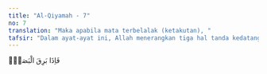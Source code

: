 ```yaml
---
title: "Al-Qiyamah - 7"
no: 7
translation: "Maka apabila mata terbelalak (ketakutan), "
tafsir: "Dalam ayat-ayat ini, Allah menerangkan tiga hal tanda kedatangan hari Kiamat, yakni:\n\n1.Apabila mata terbelalak (karena ketakutan). Pada waktu itu, mata tidak sanggup menyaksikan sesuatu hal yang sangat dahsyat. Dalam ayat lain tercantum makna yang sama, yakni:\n\nMereka datang tergesa-gesa (memenuhi panggilan) dengan mengangkat kepalanya, sedang mata mereka tidak berkedip-kedip dan hati mereka kosong. (Ibrahim/14: 43)\n\n1.Apabila bulan telah hilang cahayanya untuk selama-lamanya, bukan seperti keadaan waktu gerhana bulan yang hanya berlangsung sebentar saja.\n\n1.Matahari dan bulan dikumpulkan. Artinya matahari dan bulan saling bertemu, keduanya terbit dan terbenam pada tempat yang sama, menyebabkan gelapnya suasana alam semesta ini. Padahal keadaan begitu tidak pernah terjadi, masing-masing berada dalam posisi yang telah ditentukan. Allah berfirman:\n\nTidaklah mungkin bagi matahari mengejar bulan dan malam pun tidak dapat mendahului siang. Masing-masing beredar pada garis edarnya. (Yasin/36: 40)\n\nPada saat itulah manusia yang kafir menyadari betapa janji Allah menjadi kenyataan. Semua orang berusaha hendak menyelamatkan diri.\n\nMenurut kajian ilmiah, skenario kiamat ada bermacam-macam, ada yang berupa skenario besar (Grand Scenario), ada pula skenario \"lokal\" walaupun dampaknya bisa universal dan berpengaruh kepada seluruh alam semesta. Pada Grand Scenario sistem alam semesta mengalami suatu perubahan sistem yang memburuk bahkan bisa secara drastis sehingga alam semesta sebagai sistem menjadi ambruk dan kiamat datang. \n\nSkenario jenis kedua bersifat \"lokal\", artinya hanya terjadi di salah satu galaksi atau tata surya. Besar kemungkinan bahwa kejadian ini berlangsung di galaksi Bima Sakti atau bahkan di tata surya kita, di mana manusia berada. Salah satu skenario yang mungkin adalah mengarahnya lubang hitam (black hole) ke tata surya kita. Bila anggota tata surya kita, termasuk planet bumi, dikenai lubang hitam, yang berarti akan tersedot gravitasi yang sangat kuat, maka semua yang ada di permukaan bumi termasuk manusia akan terangkat kemudian kaki-kakinya akan terlepas dan akhirnya tubuh manusia akan tercerai-berai hingga enam puluh empat bagian. Sedangkan pada saat yang sama, matahari akan tersedot, termasuk energi nuklirnya hingga habis, sedangkan planet seluruh anggota tata surya kita dan matahari juga akan bersama-sama tersedot, hingga akan menyatu karena sedotan gravitasi yang sangat kuat. Jelaslah bahwa cahaya bulan dan tentu saja cahaya sumbernya yaitu matahari akan menghilang. Maka seluruh tata surya kita akan lebur sehingga mengganggu keseimbangan galaksi kita, dan akibat universalnya, keseimbangan Bima Sakti ini akan berdampak pada keseimbangan posisi dan energi alam semesta, sehingga kiamat hanyalah soal waktu."
---
```


فَاِذَا بَرِقَ الْبَصَرُۙ
